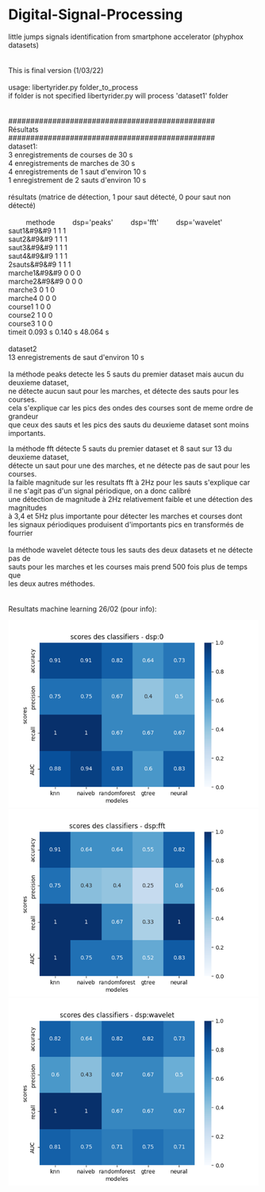 # Digital-Signal-Processing<br>
little jumps signals identification from smartphone accelerator (phyphox datasets)<br>
<br>
<br>
This is final version (1/03/22)<br>
<br>
usage: libertyrider.py folder_to_process<br>
if folder is not specified libertyrider.py will process 'dataset1' folder<br>
<br>
<br>
###############################################<br>
Résultats<br>
###############################################<br>
dataset1:<br>
3 enregistrements de courses de 30 s<br>
4 enregistrements de marches de 30 s<br>
4 enregistrements de 1 saut d'environ 10 s<br>
1 enregistrement de 2 sauts d'environ 10 s<br>
<br>
résultats (matrice de détection, 1 pour saut détecté, 0 pour saut non détecté)<br>
<br>
&nbsp;&nbsp;&nbsp;&nbsp;&nbsp;&nbsp;&nbsp;&nbsp;     methode&nbsp;&nbsp;&nbsp;&nbsp;&nbsp;&nbsp;&nbsp;&nbsp;   dsp='peaks'&nbsp;&nbsp;&nbsp;&nbsp;&nbsp;&nbsp;&nbsp;&nbsp;      dsp='fft'&nbsp;&nbsp;&nbsp;&nbsp;&nbsp;&nbsp;&nbsp;&nbsp;       dsp='wavelet'<br>
saut1&#9&#9                 1               1               1<br>
saut2&#9&#9                 1               1               1<br>
saut3&#9&#9                 1               1               1<br>
saut4&#9&#9                 1               1               1<br>
2sauts&#9&#9                1               1               1<br>
marche1&#9&#9               0               0               0<br>
marche2&#9&#9               0               0               0<br>
marche3               0               1               0<br>
marche4               0               0               0<br>
course1               1               0               0<br>
course2               1               0               0<br>
course3               1               0               0<br>
timeit                 0.093 s         0.140 s         48.064 s<br>
<br>
dataset2<br>
13 enregistrements de saut d'environ 10 s<br>
<br>
la méthode peaks detecte les 5 sauts du premier dataset mais aucun du deuxieme dataset,<br>
ne détecte aucun saut pour les marches, et détecte des sauts pour les courses.<br>
cela s'explique car les pics des ondes des courses sont de meme ordre de grandeur<br>
que ceux des sauts et les pics des sauts du deuxieme dataset sont moins importants.<br>

la méthode fft détecte 5 sauts du premier dataset et 8 saut sur 13 du deuxieme dataset,<br>
détecte un saut pour une des marches, et ne détecte pas de saut pour les courses.<br>
la faible magnitude sur les resultats fft à 2Hz pour les sauts s'explique car<br>
il ne s'agit pas d'un signal périodique, on a donc calibré<br>
une détection de magnitude à 2Hz relativement faible et une détection des magnitudes<br>
à 3,4 et 5Hz plus importante pour détecter les marches et courses dont<br>
les signaux périodiques produisent d'importants pics en transformés de fourrier<br>
<br>
la méthode wavelet détecte tous les sauts des deux datasets et ne détecte pas de<br>
sauts pour les marches et les courses mais prend 500 fois plus de temps que<br>
les deux autres méthodes.<br>
<br>
<br>
Resultats machine learning 26/02 (pour info): <br>


<img src=26.02_synthese_sans_dsp.png>

<img src=26.02_synthese_fft.png>

<img src=26.02_synthese_wavelet.png>
